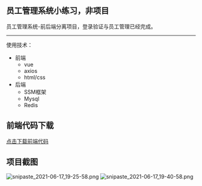 ## 员工管理系统小练习，非项目
员工管理系统-前后端分离项目，登录验证与员工管理已经完成。
<hr>
使用技术：

* 前端
  * vue
  * axios
  * html/css
* 后端
  * SSM框架
  * Mysql
  * Redis

## 前端代码下载
[点击下载前端代码](https://disk.onji.cn/s/3ODS0 "前端页面")

## 项目截图
![snipaste_2021-06-17_19-25-58.png](https://pc.qiuzhong.fun/img/376131382e706e.png)
![snipaste_2021-06-17_19-40-58.png](https://p9.toutiaoimg.com/origin/pgc-image/91d8e942bb0a455da8cb9c962b721362.png)
